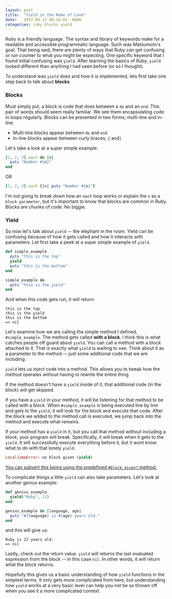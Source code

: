 ```yaml
---
layout: post
title:  "Yield in the Name of Love"
date:   2017-04-12 08:16:01 -0600
categories: ruby blocks yield
---
```



Ruby is a friendly language. The syntax and library of keywords make for a readable and accessible programmatic language. Such was Matsumoto's goal. That being said, there are plenty of ways that Ruby can get confusing or run counter to what you might be expecting. One specific keyword that I found initial confusing was `yield`. After learning the basics of Ruby, `yield` looked different than anything I had seen before (or so I thought).

To understand was `yield` does and how it is implemented, lets first take one step back to talk about **blocks**.

### Blocks ###

Must simply put, a block is code that does between a `do` and an `end`. This pair of words should seem really familiar. We see them encapsulating code in loops regularly. Blocks can be presented in two forms; multi-line and in-line.

* Multi-line blocks appear between `do` and `end`
* In-line blocks appear between curly braces; `{` and`}`

Let's take a look at a super simple example:

```ruby
[1, 2, 3].each do |n|
  puts "Number #{n}"
end
```

OR

```ruby
[1, 2, 3].each {|n| puts "Number #{n}"}
```

I'm not going to break down how an `each` loop works or explain the `n` as a `block parameter`, but it's important to know that blocks are common in Ruby. Blocks are chunks of code. No biggie.

### Yield ###

So now let's talk about `yield` -- the elephant in the room. Yield can be confusing because of how it gets called and how it interacts with parameters. Let first take a peek at a super simple example of `yield`.

```ruby
def simple_example
  puts "this is the top"
  yield
  puts "this is the bottom"
end

simple_example do
  puts "this is the yield"
end
```
And when this code gets run, it will return:
```
this is the top
this is the yield
this is the bottom
=> nil
```
Let's examine how we are calling the simple method I defined, `#simple_example`. The method gets called **with a block**. I think this is what catches people off guard about `yield`. You can call a method with a block attached to it. That is exactly what `yield` is waiting to see. Think about it as a parameter to the method -- just some additional code that we are including.

`yield` lets us _inject_ code into a method. This allows you to tweak how the method operates without having to rewrite the entire thing.  

If the method doesn't have a `yield` inside of it, that additional code (in the block) will get skipped.

 If you have a `yield` in your method, it will be listening for that method to be called with a block. When `#simple_example` is being executed line by line and gets to the `yield`, it will look for the block and execute that code. After the block we added to the method call is executed, we jump back into the method and execute what remains.

 If your method has a `yield` in it, but you call that method without including a block, your program will break. Specifically, it will break when it gets to the `yield`. It will successfully execute everything before it, but it wont know what to do with that lonely `yield`.

 ```ruby
 LocalJumpError: no block given (yield)
 ```

 [You can subvert this being using the predefined `#block_given?` method.](https://ruby-doc.org/core-2.1.1/Kernel.html#method-i-block_given-3F)

To complicate things a little `yield` can also take parameters. Let's look at another genius example:

```ruby
def genius_example
  yield("Ruby", 22)
end

genius_example do |language, age|
  puts "#{language} is #{age} years old."
end
```
and this will give us:

```
Ruby is 22 years old.
=> nil
```

Lastly, check out the return value. `yield` will returns the last evaluated expression from the block -- in this case `nil`. In other words, it will return what the block returns.

Hopefully this gives us a basic understanding of how `yield` functions in the simplest terms. It only gets more complicated from here, but understanding how `yield` works at a very basic level can help you not be so thrown off when you see it a more complicated context.
